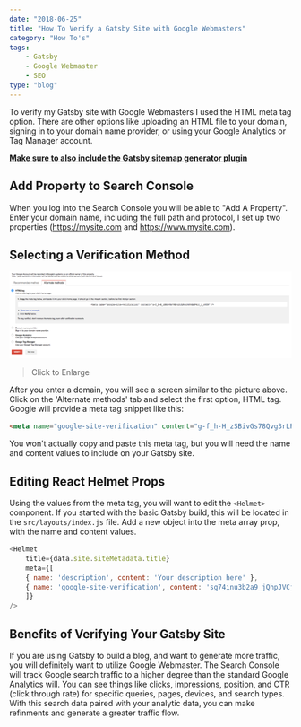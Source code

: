 ```yaml
---
date: "2018-06-25"
title: "How To Verify a Gatsby Site with Google Webmasters"
category: "How To's"
tags:
    - Gatsby
    - Google Webmaster
    - SEO
type: "blog"
---
```


To verify my Gatsby site with Google Webmasters I used the HTML meta tag option. There are other options like uploading an HTML file to your domain, signing in to your domain name provider, or using your Google Analytics or Tag Manager account.

**[Make sure to also include the Gatsby sitemap generator plugin](https://github.com/gatsbyjs/gatsby/tree/master/packages/gatsby-plugin-sitemap)** 

## Add Property to Search Console
When you log into the Search Console you will be able to "Add A Property". Enter your domain name, including the full path and protocol, I set up two properties (https://mysite.com and https://www.mysite.com).

## Selecting a Verification Method
![](./verify-google-wm-gatsby.png)
> Click to Enlarge

After you enter a domain, you will see a screen similar to the picture above. Click on the 'Alternate methods' tab and select the first option, HTML tag. Google will provide a meta tag snippet like this:
```HTML
<meta name="google-site-verification" content="g-f_h-H_zSBivGs78Qvg3rLPxo3k06QqF4rr_i_oUfM" />
```
You won't actually copy and paste this meta tag, but you will need the name and content values to include on your Gatsby site.

## Editing React Helmet Props
Using the values from the meta tag, you will want to edit the `<Helmet>` component. If you started with the basic Gatsby build, this will be located in the `src/layouts/index.js` file. Add a new object into the meta array prop, with the name and content values.

```javascript
<Helmet
    title={data.site.siteMetadata.title}
    meta={[
    { name: 'description', content: 'Your description here' },
    { name: 'google-site-verification', content: 'sg74inu3b2a9_jQhpJVCjJlom9daF79YSGoTzqsxZEc' }
    ]}
/>
```

## Benefits of Verifying Your Gatsby Site
If you are using Gatsby to build a blog, and want to generate more traffic, you will definitely want to utilize Google Webmaster. The Search Console will track Google search traffic to a higher degree than the standard Google Analytics will. You can see things like clicks, impressions, position, and CTR (click through rate) for specific queries, pages, devices, and search types. With this search data paired with your analytic data, you can make refinments and generate a greater traffic flow.